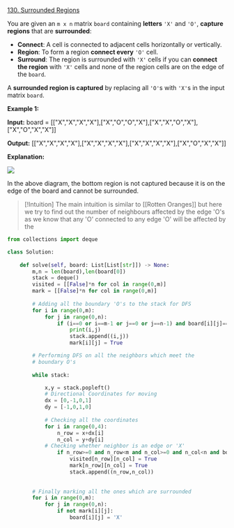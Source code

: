 
[130. Surrounded Regions](https://leetcode.com/problems/surrounded-regions/)


You are given an `m x n` matrix `board` containing **letters** `'X'` and `'O'`, **capture regions** that are **surrounded**:

- **Connect**: A cell is connected to adjacent cells horizontally or vertically.
- **Region**: To form a region **connect every** `'O'` cell.
- **Surround**: The region is surrounded with `'X'` cells if you can **connect the region** with `'X'` cells and none of the region cells are on the edge of the `board`.

A **surrounded region is captured** by replacing all `'O'`s with `'X'`s in the input matrix `board`.

**Example 1:**

**Input:** board = [["X","X","X","X"],["X","O","O","X"],["X","X","O","X"],["X","O","X","X"]]

**Output:** [["X","X","X","X"],["X","X","X","X"],["X","X","X","X"],["X","O","X","X"]]

**Explanation:**

![](https://assets.leetcode.com/uploads/2021/02/19/xogrid.jpg)

In the above diagram, the bottom region is not captured because it is on the edge of the board and cannot be surrounded.

>[!Intuition]
>The main intuition is similar to [[Rotten Oranges]] but here we try to find out the number of neighbours affected by the edge 'O's as we know that any 'O' connected to any edge 'O' will be affected by the 


```python 
from collections import deque

class Solution:
	
    def solve(self, board: List[List[str]]) -> None:
        m,n = len(board),len(board[0])
        stack = deque()
        visited = [[False]*n for col in range(0,m)]
        mark = [[False]*n for col in range(0,m)]
		
		# Adding all the boundary 'O's to the stack for DFS
        for i in range(0,m):
            for j in range(0,n):
                if (i==0 or i==m-1 or j==0 or j==n-1) and board[i][j]=='O':
                    print(i,j)
                    stack.append((i,j))
                    mark[i][j] = True 

		# Performing DFS on all the neighbors which meet the
		# boundary O's
		
        while stack:

            x,y = stack.popleft()
			# Directional Coordinates for moving 
            dx = [0,-1,0,1]
            dy = [-1,0,1,0]        
		
	        # Checking all the coordinates     
            for i in range(0,4):
                n_row = x+dx[i]
                n_col = y+dy[i]
			# Checking whether neighbor is an edge or 'X' 
                if n_row>=0 and n_row<m and n_col>=0 and n_col<n and board[n_row][n_col] == 'O' and not visited[n_row][n_col]:
                    visited[n_row][n_col] = True 
                    mark[n_row][n_col] = True 
                    stack.append((n_row,n_col))
        
        
	    # Finally marking all the ones which are surrounded
        for i in range(0,m):
            for j in range(0,n):
                if not mark[i][j]:
                    board[i][j] = 'X'
    
```